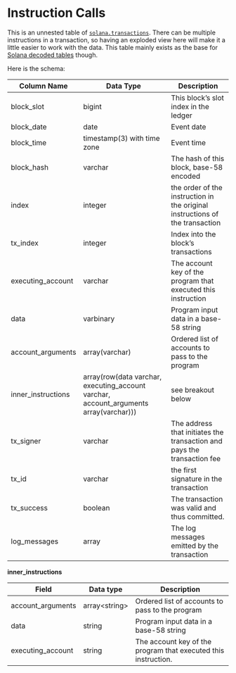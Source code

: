 # Instruction Calls

This is an unnested table of [`solana.transactions`](transactions.md). There can be multiple instructions in a transaction, so having an exploded view here will make it a little easier to work with the data. This table mainly exists as the base for [Solana decoded tables](../../decoded/solana/idl-tables.md) though. 

Here is the schema:

| Column Name               | Data Type     | Description                                         |
| ------------------- | --------------- | ------------------------------------ |
| block_slot | bigint | This block’s slot index in the ledger |
| block_date | date | Event date |
| block_time | timestamp(3) with time zone | Event time |
| block_hash | varchar | The hash of this block, base-58 encoded
| index | integer | the order of the instruction in the original instructions of the transaction |
| tx_index | integer | Index into the block’s transactions |
| executing_account | varchar | The account key of the program that executed this instruction |
| data | varbinary | Program input data in a base-58 string |
| account_arguments | array(varchar) | Ordered list of accounts to pass to the program |
| inner_instructions | array(row(data varchar, executing_account varchar, account_arguments array(varchar))) | see breakout below |
| tx_signer | varchar | The address that initiates the transaction and pays the transaction fee |
| tx_id | varchar | the first signature in the transaction |
| tx_success | boolean |The transaction was valid and thus committed. |
| log_messages | array<string> | The log messages emitted by the transaction |

**inner\_instructions**

| Field              | Data type      | Description                                                    |
| ------------------ | -------------- | -------------------------------------------------------------- |
| account\_arguments | array&lt;string&gt; | Ordered list of accounts to pass to the program                |
| data               | string         | Program input data in a base-58 string                         |
| executing\_account | string         | The account key of the program that executed this instruction. |
